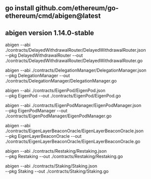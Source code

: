 ## go install github.com/ethereum/go-ethereum/cmd/abigen@latest
## abigen version 1.14.0-stable

abigen --abi ./contracts/DelayedWithdrawalRouter/DelayedWithdrawalRouter.json \
--pkg DelayedWithdrawalRouter --out ./contracts/DelayedWithdrawalRouter/DelayedWithdrawalRouter.go

abigen --abi ./contracts/DelegationManager/DelegationManager.json \
--pkg DelegationManager --out ./contracts/DelegationManager/DelegationManager.go

abigen --abi ./contracts/EigenPod/EigenPod.json \
--pkg EigenPod --out ./contracts/EigenPod/EigenPod.go

abigen --abi ./contracts/EigenPodManager/EigenPodManager.json \
--pkg EigenPodManager --out ./contracts/EigenPodManager/EigenPodManager.go

abigen --abi ./contracts/EigenLayerBeaconOracle/EigenLayerBeaconOracle.json \
--pkg EigenLayerBeaconOracle --out ./contracts/EigenLayerBeaconOracle/EigenLayerBeaconOracle.go

abigen --abi ./contracts/Restaking/Restaking.json \
--pkg Restaking --out ./contracts/Restaking/Restaking.go

abigen --abi ./contracts/Staking/Staking.json \
--pkg Staking --out ./contracts/Staking/Staking.go